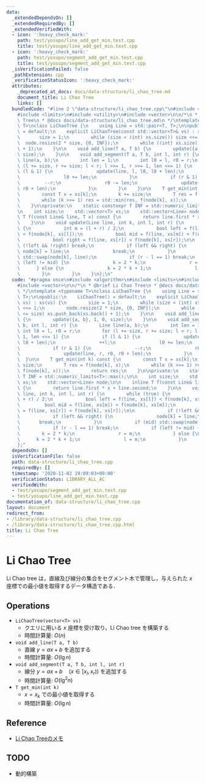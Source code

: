 ```yaml
---
data:
  _extendedDependsOn: []
  _extendedRequiredBy: []
  _extendedVerifiedWith:
  - icon: ':heavy_check_mark:'
    path: test/yosupo/line_add_get_min.test.cpp
    title: test/yosupo/line_add_get_min.test.cpp
  - icon: ':heavy_check_mark:'
    path: test/yosupo/segment_add_get_min.test.cpp
    title: test/yosupo/segment_add_get_min.test.cpp
  _isVerificationFailed: false
  _pathExtension: cpp
  _verificationStatusIcon: ':heavy_check_mark:'
  attributes:
    _deprecated_at_docs: docs/data-structure/li_chao_tree.md
    document_title: Li Chao Tree
    links: []
  bundledCode: "#line 2 \"data-structure/li_chao_tree.cpp\"\n#include <algorithm>\n\
    #include <limits>\n#include <utility>\n#include <vector>\n\n/*\n * @brief Li Chao\
    \ Tree\n * @docs docs/data-structure/li_chao_tree.md\n */\ntemplate <typename\
    \ T>\nclass LiChaoTree {\n    using Line = std::pair<T, T>;\n\npublic:\n    LiChaoTree()\
    \ = default;\n    explicit LiChaoTree(const std::vector<T>& vs) : xs(vs) {\n \
    \       size = 1;\n        while (size < (int) xs.size()) size <<= 1;\n      \
    \  node.resize(2 * size, {0, INF});\n        while ((int) xs.size() <= size) xs.push_back(xs.back()\
    \ + 1);\n    }\n\n    void add_line(T a, T b) {\n        update({a, b}, 1, 0,\
    \ size);\n    }\n\n    void add_segment(T a, T b, int l, int r) {\n        Line\
    \ line(a, b);\n        int len = 1;\n        int l0 = l, r0 = r;\n        for\
    \ (l += size, r += size; l < r; l >>= 1, r >>= 1, len <<= 1) {\n            if\
    \ (l & 1) {\n                update(line, l, l0, l0 + len);\n                ++l;\n\
    \                l0 += len;\n            }\n            if (r & 1) {\n       \
    \         --r;\n                r0 -= len;\n                update(line, r, r0,\
    \ r0 + len);\n            }\n        }\n    }\n\n    T get_min(int k) const {\n\
    \        const T x = xs[k];\n        k += size;\n        T res = f(node[k], x);\n\
    \        while (k >>= 1) res = std::min(res, f(node[k], x));\n        return res;\n\
    \    }\n\nprivate:\n    static constexpr T INF = std::numeric_limits<T>::max();\n\
    \n    int size;\n    std::vector<T> xs;\n    std::vector<Line> node;\n\n    inline\
    \ T f(const Line& line, T x) const {\n        return line.first * x + line.second;\n\
    \    }\n\n    void update(Line line, int k, int l, int r) {\n        while (true)\
    \ {\n            int m = (l + r) / 2;\n            bool left = f(line, xs[l])\
    \ < f(node[k], xs[l]);\n            bool mid = f(line, xs[m]) < f(node[k], xs[m]);\n\
    \            bool right = f(line, xs[r]) < f(node[k], xs[r]);\n\n            if\
    \ (!left && !right) break;\n            if (left && right) {\n               \
    \ node[k] = line;\n                break;\n            }\n            if (mid)\
    \ std::swap(node[k], line);\n            if (r - l == 1) break;\n            if\
    \ (left != mid) {\n                k = 2 * k;\n                r = m;\n      \
    \      } else {\n                k = 2 * k + 1;\n                l = m;\n    \
    \        }\n        }\n    }\n};\n"
  code: "#pragma once\n#include <algorithm>\n#include <limits>\n#include <utility>\n\
    #include <vector>\n\n/*\n * @brief Li Chao Tree\n * @docs docs/data-structure/li_chao_tree.md\n\
    \ */\ntemplate <typename T>\nclass LiChaoTree {\n    using Line = std::pair<T,\
    \ T>;\n\npublic:\n    LiChaoTree() = default;\n    explicit LiChaoTree(const std::vector<T>&\
    \ vs) : xs(vs) {\n        size = 1;\n        while (size < (int) xs.size()) size\
    \ <<= 1;\n        node.resize(2 * size, {0, INF});\n        while ((int) xs.size()\
    \ <= size) xs.push_back(xs.back() + 1);\n    }\n\n    void add_line(T a, T b)\
    \ {\n        update({a, b}, 1, 0, size);\n    }\n\n    void add_segment(T a, T\
    \ b, int l, int r) {\n        Line line(a, b);\n        int len = 1;\n       \
    \ int l0 = l, r0 = r;\n        for (l += size, r += size; l < r; l >>= 1, r >>=\
    \ 1, len <<= 1) {\n            if (l & 1) {\n                update(line, l, l0,\
    \ l0 + len);\n                ++l;\n                l0 += len;\n            }\n\
    \            if (r & 1) {\n                --r;\n                r0 -= len;\n\
    \                update(line, r, r0, r0 + len);\n            }\n        }\n  \
    \  }\n\n    T get_min(int k) const {\n        const T x = xs[k];\n        k +=\
    \ size;\n        T res = f(node[k], x);\n        while (k >>= 1) res = std::min(res,\
    \ f(node[k], x));\n        return res;\n    }\n\nprivate:\n    static constexpr\
    \ T INF = std::numeric_limits<T>::max();\n\n    int size;\n    std::vector<T>\
    \ xs;\n    std::vector<Line> node;\n\n    inline T f(const Line& line, T x) const\
    \ {\n        return line.first * x + line.second;\n    }\n\n    void update(Line\
    \ line, int k, int l, int r) {\n        while (true) {\n            int m = (l\
    \ + r) / 2;\n            bool left = f(line, xs[l]) < f(node[k], xs[l]);\n   \
    \         bool mid = f(line, xs[m]) < f(node[k], xs[m]);\n            bool right\
    \ = f(line, xs[r]) < f(node[k], xs[r]);\n\n            if (!left && !right) break;\n\
    \            if (left && right) {\n                node[k] = line;\n         \
    \       break;\n            }\n            if (mid) std::swap(node[k], line);\n\
    \            if (r - l == 1) break;\n            if (left != mid) {\n        \
    \        k = 2 * k;\n                r = m;\n            } else {\n          \
    \      k = 2 * k + 1;\n                l = m;\n            }\n        }\n    }\n\
    };"
  dependsOn: []
  isVerificationFile: false
  path: data-structure/li_chao_tree.cpp
  requiredBy: []
  timestamp: '2020-11-02 19:09:03+09:00'
  verificationStatus: LIBRARY_ALL_AC
  verifiedWith:
  - test/yosupo/segment_add_get_min.test.cpp
  - test/yosupo/line_add_get_min.test.cpp
documentation_of: data-structure/li_chao_tree.cpp
layout: document
redirect_from:
- /library/data-structure/li_chao_tree.cpp
- /library/data-structure/li_chao_tree.cpp.html
title: Li Chao Tree
---
```

# Li Chao Tree

Li Chao tree は，直線及び線分の集合をセグメント木で管理し，与えられた $x$ 座標での最小値を取得するデータ構造である．

## Operations

- `LiChaoTree(vector<T> vs)`
    - クエリに用いる $x$ 座標を受け取り，Li Chao tree を構築する
    - 時間計算量: $O(n)$
- `void add_line(T a, T b)`
    - 直線 $y = ax + b$ を追加する
    - 時間計算量: $O(\lg n)$
- `void add_segment(T a, T b, int l, int r)`
    - 線分 $y = ax + b \quad (x \in [x_l, x_r))$ を追加する
    - 時間計算量: $O(\lg^2 n)$
- `T get_min(int k)`
    - $x = x_k$ での最小値を取得する
    - 時間計算量: $O(\lg n)$

## Reference

- [Li Chao Treeのメモ](https://smijake3.hatenablog.com/entry/2018/06/16/144548)

## TODO

- 動的構築